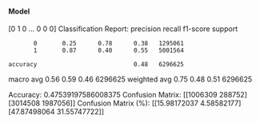 #### Model
[0 1 0 ... 0 0 0]
Classification Report:
              precision    recall  f1-score   support

           0       0.25      0.78      0.38   1295061
           1       0.87      0.40      0.55   5001564

    accuracy                           0.48   6296625
   macro avg       0.56      0.59      0.46   6296625
weighted avg       0.75      0.48      0.51   6296625

Accuracy: 0.47539197586008375
Confusion Matrix:
[[1006309  288752]
 [3014508 1987056]]
Confusion Matrix (%):
[[15.98172037  4.58582177]
 [47.87498064 31.55747722]]
